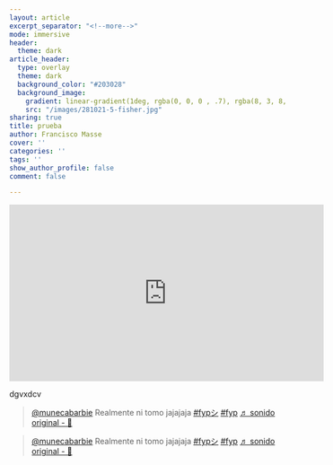 ```yaml
---
layout: article
excerpt_separator: "<!--more-->"
mode: immersive
header:
  theme: dark
article_header:
  type: overlay
  theme: dark
  background_color: "#203028"
  background_image:
    gradient: linear-gradient(1deg, rgba(0, 0, 0 , .7), rgba(8, 3, 8, .9))
    src: "/images/281021-5-fisher.jpg"
sharing: true
title: prueba
author: Francisco Masse
cover: ''
categories: ''
tags: ''
show_author_profile: false
comment: false

---
```

<iframe width="560" height="315" src="https://www.youtube.com/embed/P0tDrPFcBK4" title="YouTube video player" frameborder="0" allow="accelerometer; autoplay; clipboard-write; encrypted-media; gyroscope; picture-in-picture" allowfullscreen></iframe>

dgvxdcv

<blockquote class="tiktok-embed" cite="[https://www.tiktok.com/@munecabarbie/video/7091866853504535814](https://www.tiktok.com/@munecabarbie/video/7091866853504535814 "https://www.tiktok.com/@munecabarbie/video/7091866853504535814")" data-video-id="7091866853504535814" style="max-width: 605px;min-width: 325px;" > <section> <a target="_blank" title="@munecabarbie" href="[https://www.tiktok.com/@munecabarbie](https://www.tiktok.com/@munecabarbie "https://www.tiktok.com/@munecabarbie")">@munecabarbie</a> Realmente ni tomo jajajaja <a title="fypシ" target="_blank" href="[https://www.tiktok.com/tag/fyp%E3%82%B7](https://www.tiktok.com/tag/fyp%E3%82%B7 "https://www.tiktok.com/tag/fyp%E3%82%B7")">#fypシ</a> <a title="fyp" target="_blank" href="[https://www.tiktok.com/tag/fyp](https://www.tiktok.com/tag/fyp "https://www.tiktok.com/tag/fyp")">#fyp</a> <a target="_blank" title="♬ sonido original - 🦋" href="[https://www.tiktok.com/music/sonido-original-6821273608984349445](https://www.tiktok.com/music/sonido-original-6821273608984349445 "https://www.tiktok.com/music/sonido-original-6821273608984349445")">♬ sonido original - 🦋</a> </section> </blockquote> <script async src="[https://www.tiktok.com/embed.js](https://www.tiktok.com/embed.js "https://www.tiktok.com/embed.js")"></script>


<blockquote class="tiktok-embed" cite="https://www.tiktok.com/@munecabarbie/video/7091866853504535814" data-video-id="7091866853504535814" style="max-width: 605px;min-width: 325px;" > <section> <a target="_blank" title="@munecabarbie" href="https://www.tiktok.com/@munecabarbie">@munecabarbie</a> Realmente ni tomo jajajaja <a title="fypシ" target="_blank" href="https://www.tiktok.com/tag/fyp%E3%82%B7">#fypシ</a> <a title="fyp" target="_blank" href="https://www.tiktok.com/tag/fyp">#fyp</a> <a target="_blank" title="♬ sonido original - 🦋" href="https://www.tiktok.com/music/sonido-original-6821273608984349445">♬ sonido original - 🦋</a> </section> </blockquote> <script async src="https://www.tiktok.com/embed.js"></script>